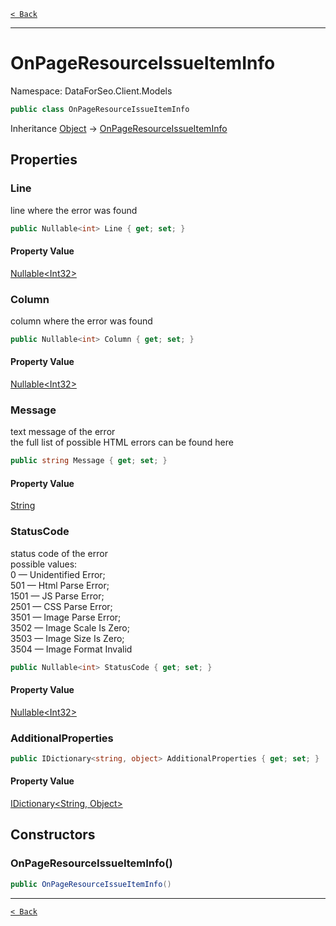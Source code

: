 [`< Back`](./)

---

# OnPageResourceIssueItemInfo

Namespace: DataForSeo.Client.Models

```csharp
public class OnPageResourceIssueItemInfo
```

Inheritance [Object](https://docs.microsoft.com/en-us/dotnet/api/system.object) → [OnPageResourceIssueItemInfo](./dataforseo.client.models.onpageresourceissueiteminfo)

## Properties

### **Line**

line where the error was found

```csharp
public Nullable<int> Line { get; set; }
```

#### Property Value

[Nullable&lt;Int32&gt;](https://docs.microsoft.com/en-us/dotnet/api/system.nullable-1)<br>

### **Column**

column where the error was found

```csharp
public Nullable<int> Column { get; set; }
```

#### Property Value

[Nullable&lt;Int32&gt;](https://docs.microsoft.com/en-us/dotnet/api/system.nullable-1)<br>

### **Message**

text message of the error
 <br>the full list of possible HTML errors can be found here

```csharp
public string Message { get; set; }
```

#### Property Value

[String](https://docs.microsoft.com/en-us/dotnet/api/system.string)<br>

### **StatusCode**

status code of the error
 <br>possible values:
 <br>0 — Unidentified Error;
 <br>501 — Html Parse Error;
 <br>1501 — JS Parse Error;
 <br>2501 — CSS Parse Error;
 <br>3501 — Image Parse Error;
 <br>3502 — Image Scale Is Zero;
 <br>3503 — Image Size Is Zero;
 <br>3504 — Image Format Invalid

```csharp
public Nullable<int> StatusCode { get; set; }
```

#### Property Value

[Nullable&lt;Int32&gt;](https://docs.microsoft.com/en-us/dotnet/api/system.nullable-1)<br>

### **AdditionalProperties**

```csharp
public IDictionary<string, object> AdditionalProperties { get; set; }
```

#### Property Value

[IDictionary&lt;String, Object&gt;](https://docs.microsoft.com/en-us/dotnet/api/system.collections.generic.idictionary-2)<br>

## Constructors

### **OnPageResourceIssueItemInfo()**

```csharp
public OnPageResourceIssueItemInfo()
```

---

[`< Back`](./)
